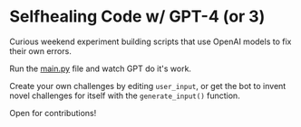 # Selfhealing Code w/ GPT-4 (or 3)

Curious weekend experiment building scripts that use OpenAI models to fix their own errors.

Run the [main.py](selfheal-py-2/main.py) file and watch GPT do it's work.

Create your own challenges by editing `user_input`, or get the bot to invent novel challenges for itself with the `generate_input()` function.

Open for contributions!
